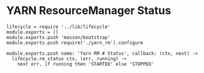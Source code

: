 
# YARN ResourceManager Status

    lifecycle = require '../lib/lifecycle'
    module.exports = []
    module.exports.push 'masson/bootstrap'
    module.exports.push require('./yarn_rm').configure

    module.exports.push name: 'Yarn RM # Status', callback: (ctx, next) ->
      lifecycle.rm_status ctx, (err, running) ->
        next err, if running then 'STARTED' else 'STOPPED'

